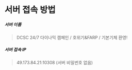 # 서버 접속 방법

##### 서버 이름
>DCSC 24/7 다이나믹 캠페인 / 호위기&FARP / 기본기체 환영!

##### 서버 접속 IP
>49.173.84.21:10308 (서버 비밀번호 없음)
